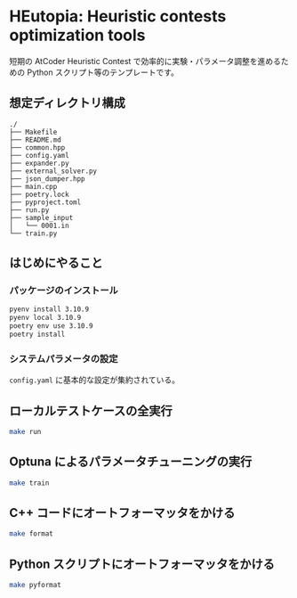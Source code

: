 # HEutopia: Heuristic contests optimization tools

短期の AtCoder Heuristic Contest で効率的に実験・パラメータ調整を進めるための Python スクリプト等のテンプレートです。

## 想定ディレクトリ構成

```
./
├── Makefile
├── README.md
├── common.hpp
├── config.yaml
├── expander.py
├── external_solver.py
├── json_dumper.hpp
├── main.cpp
├── poetry.lock
├── pyproject.toml
├── run.py
├── sample_input
│   └── 0001.in
└── train.py
```

## はじめにやること

### パッケージのインストール

```bash
pyenv install 3.10.9
pyenv local 3.10.9
poetry env use 3.10.9
poetry install
```

### システムパラメータの設定

`config.yaml` に基本的な設定が集約されている。

## ローカルテストケースの全実行

```bash
make run
```

## Optuna によるパラメータチューニングの実行

```bash
make train
```

## C++ コードにオートフォーマッタをかける

```bash
make format
```

## Python スクリプトにオートフォーマッタをかける

```bash
make pyformat
```
